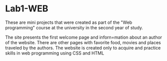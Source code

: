 # Lab1-WEB
These are mini projects that were created as part of the "Web programming" course at the university in the second year of study.

The site presents the first welcome page and inforn=mation about an author of the website. There are other pages with favorite food, movies and places traveled by the authors.
The website is created only to acquire and practice skills in web programming using CSS and HTML
